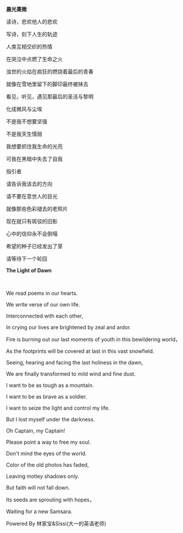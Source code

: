 

**晨光熹微**

 

读诗，悲欢他人的悲欢

写诗，刻下人生的轨迹

人类互相交织的热情

在哭泣中点燃了生命之火

浊世的火焰在疯狂的燃烧着最后的青春

就像在雪地里留下的脚印最终被抹去

看见，听见，遇见那最后的圣洁与黎明

化成微风与尘埃

 

不是我不想要坚强

不是我天生懦弱

我想要抓住我生命的光亮

可我在黑暗中失去了自我

 

指引者

请告诉我该去的方向

请不要在意世人的目光

就像那些色彩褪去的老照片

现在就只有斑驳的旧影

心中的信仰永不会倒塌

希望的种子已经发出了芽

请等待下一个轮回

 

**The Light of Dawn**

​                                                                                                          

We read poems in our hearts.

We write verse of our own life.

Interconnected with each other,

In crying our lives are brightened by zeal and ardor.

Fire is burning out our last moments of youth in this bewildering world，

As the footprints will be covered at last in this vast snowfield.

Seeing, hearing and facing the last holiness in the dawn,

We are finally transformed to mild wind and fine dust.

 

I want to be as tough as a mountain.

I want to be as brave as a soldier.

I want to seize the light and control my life.

But I lost myself under the darkness.

 

Oh Captain, my Captain!

Please point a way to free my soul.

Don't mind the eyes of the world.

Color of the old photos has faded,

Leaving motley shadows only.

But faith will not fall down.

Its seeds are sprouting with hopes，

Waiting for a new Samsara.

 

 

 Powered By  林家宝&Sissi(大一的英语老师)

 